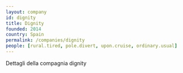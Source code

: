 ```yaml
---
layout: company
id: dignity
title: Dignity
founded: 2014
country: Spain
permalink: /companies/dignity
people: [rural.tired, pole.divert, upon.cruise, ordinary.usual]
---
```


Dettagli della compagnia dignity